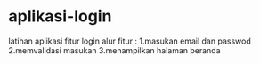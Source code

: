 # aplikasi-login
latihan aplikasi fitur login
alur fitur :
1.masukan email dan passwod
2.memvalidasi masukan
3.menampilkan halaman beranda
